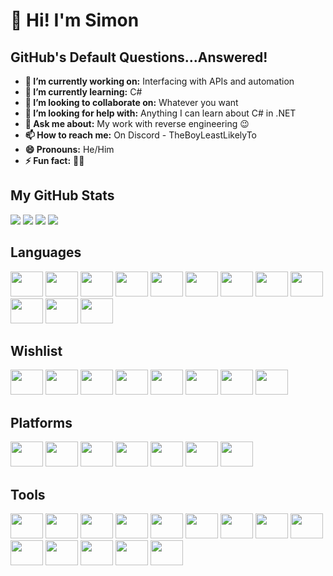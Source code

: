 # 👋 Hi! I'm Simon

## GitHub's Default Questions...Answered!

- **🔭 I’m currently working on:** Interfacing with APIs and automation
- **🌱 I’m currently learning:** C#
- **👯 I’m looking to collaborate on:** Whatever you want
- **🤔 I’m looking for help with:** Anything I can learn about C# in .NET
- **💬 Ask me about:** My work with reverse engineering 😉
- **📫 How to reach me:** On Discord - TheBoyLeastLikelyTo
- **😄 Pronouns:** He/Him
- **⚡ Fun fact:** 🏳‍🌈

## My GitHub Stats

![](http://github-profile-summary-cards.vercel.app/api/cards/stats?username=TheBoyLeastLikelyTo&theme=github_dark) 
![](http://github-profile-summary-cards.vercel.app/api/cards/profile-details?username=TheBoyLeastLikelyTo&theme=github_dark)
![](http://github-profile-summary-cards.vercel.app/api/cards/repos-per-language?username=TheBoyLeastLikelyTo&theme=github_dark)
![](http://github-profile-summary-cards.vercel.app/api/cards/most-commit-language?username=TheBoyLeastLikelyTo&theme=github_dark) 

## Languages

<div align="left">
	<img src="https://cdn.jsdelivr.net/gh/devicons/devicon/icons/csharp/csharp-original.svg" height="40" width="52" />
	<img src="https://cdn.jsdelivr.net/gh/devicons/devicon/icons/dot-net/dot-net-original.svg" height="40" width="52" />
	<img src="https://cdn.jsdelivr.net/gh/devicons/devicon/icons/dotnetcore/dotnetcore-original.svg" height="40" width="52" />
	<img src="https://cdn.jsdelivr.net/gh/devicons/devicon/icons/powershell/powershell-original.svg" height="40" width="52" />
	<img src="https://cdn.jsdelivr.net/gh/devicons/devicon/icons/python/python-original.svg" height="40" width="52" />
	<img src="https://cdn.jsdelivr.net/gh/devicons/devicon/icons/html5/html5-original.svg" height="40" width="52" />
	<img src="https://cdn.jsdelivr.net/gh/devicons/devicon/icons/css3/css3-original.svg" height="40" width="52" />
	<img src="https://cdn.jsdelivr.net/gh/devicons/devicon/icons/javascript/javascript-original.svg" height="40" width="52" />
	<img src="https://cdn.jsdelivr.net/gh/devicons/devicon/icons/json/json-original.svg" height="40" width="52" />
	<img src="https://cdn.jsdelivr.net/gh/devicons/devicon/icons/xml/xml-original.svg" height="40" width="52" />
	<img src="https://cdn.jsdelivr.net/gh/devicons/devicon/icons/yaml/yaml-original.svg" height="40" width="52" />
	<img src="https://cdn.jsdelivr.net/gh/devicons/devicon/icons/markdown/markdown-original.svg" height="40" width="52" />
</div>

## Wishlist

<div align="left">
	<img src="https://cdn.jsdelivr.net/gh/devicons/devicon/icons/c/c-original.svg" height="40" width="52" />
	<img src="https://cdn.jsdelivr.net/gh/devicons/devicon/icons/cmake/cmake-original.svg" height="40" width="52" />
	<img src="https://cdn.jsdelivr.net/gh/devicons/devicon/icons/cplusplus/cplusplus-original.svg" height="40" width="52" />
	<img src="https://cdn.jsdelivr.net/gh/devicons/devicon/icons/gcc/gcc-original.svg" height="40" width="52" />
	<img src="https://cdn.jsdelivr.net/gh/devicons/devicon/icons/lua/lua-original.svg" height="40" width="52" />
	<img src="https://cdn.jsdelivr.net/gh/devicons/devicon/icons/rust/rust-original.svg" height="40" width="52" />
	<img src="https://cdn.jsdelivr.net/gh/devicons/devicon/icons/ruby/ruby-original.svg" height="40" width="52" />
	<img src="https://cdn.jsdelivr.net/gh/devicons/devicon/icons/sqlite/sqlite-original.svg" height="40" width="52" />
</div>

## Platforms

<div align="left">
	<img src="https://cdn.jsdelivr.net/gh/devicons/devicon/icons/windows8/windows8-original.svg" height="40" width="52" />
	<img src="https://cdn.jsdelivr.net/gh/devicons/devicon/icons/debian/debian-original.svg" height="40" width="52" />
	<img src="https://cdn.jsdelivr.net/gh/devicons/devicon/icons/ubuntu/ubuntu-original.svg" height="40" width="52" />
	<img src="https://cdn.jsdelivr.net/gh/devicons/devicon/icons/linux/linux-original.svg" height="40" width="52" />
	<img src="https://cdn.jsdelivr.net/gh/devicons/devicon/icons/raspberrypi/raspberrypi-original.svg" height="40" width="52" />
	<img src="https://cdn.jsdelivr.net/gh/devicons/devicon/icons/android/android-original.svg" height="40" width="52" />
	<img src="https://cdn.jsdelivr.net/gh/devicons/devicon/icons/apple/apple-original.svg" height="40" width="52" />
</div>

## Tools

<div align="left">
	<img src="https://cdn.jsdelivr.net/gh/devicons/devicon/icons/vscode/vscode-original.svg" height="40" width="52" />
	<img src="https://cdn.jsdelivr.net/gh/devicons/devicon/icons/visualstudio/visualstudio-original.svg" height="40" width="52" />
	<img src="https://cdn.jsdelivr.net/gh/devicons/devicon/icons/firefox/firefox-original.svg" height="40" width="52" />
	<img src="https://cdn.jsdelivr.net/gh/devicons/devicon/icons/git/git-original.svg" height="40" width="52" />
	<img src="https://cdn.jsdelivr.net/gh/devicons/devicon/icons/githubactions/githubactions-original.svg" height="40" width="52" />
	<img src="https://cdn.jsdelivr.net/gh/devicons/devicon/icons/github/github-original.svg" height="40" width="52" />
	<img src="https://cdn.jsdelivr.net/gh/devicons/devicon/icons/gitlab/gitlab-original.svg" height="40" width="52" />
	<img src="https://cdn.jsdelivr.net/gh/devicons/devicon/icons/ssh/ssh-original.svg" height="40" width="52" />
	<img src="https://cdn.jsdelivr.net/gh/devicons/devicon/icons/stackoverflow/stackoverflow-original.svg" height="40" width="52" />
	<img src="https://cdn.jsdelivr.net/gh/devicons/devicon/icons/nano/nano-original.svg" height="40" width="52" />
	<img src="https://cdn.jsdelivr.net/gh/devicons/devicon/icons/google/google-original.svg" height="40" width="52" />
	<img src="https://cdn.jsdelivr.net/gh/devicons/devicon/icons/googlecloud/googlecloud-original.svg" height="40" width="52" />
	<img src="https://cdn.jsdelivr.net/gh/devicons/devicon/icons/gimp/gimp-original.svg" height="40" width="52" />
	<img src="https://cdn.jsdelivr.net/gh/devicons/devicon/icons/photoshop/photoshop-original.svg" height="40" width="52" />
</div>
